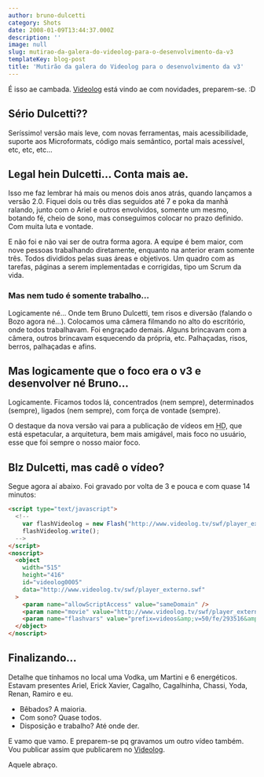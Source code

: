 ```yaml
---
author: bruno-dulcetti
category: Shots
date: 2008-01-09T13:44:37.000Z
description: ''
image: null
slug: mutirao-da-galera-do-videolog-para-o-desenvolvimento-da-v3
templateKey: blog-post
title: 'Mutirão da galera do Videolog para o desenvolvimento da v3'
---
```


É isso ae cambada. <a href="http://www.videolog.tv">Videolog</a> está vindo ae com novidades, preparem-se. :D

## Sério Dulcetti??

Seríssimo! versão mais leve, com novas ferramentas, mais acessibilidade, suporte aos Microformats, código mais semântico, portal mais acessível, etc, etc, etc...

## Legal hein Dulcetti... Conta mais ae.

Isso me faz lembrar há mais ou menos dois anos atrás, quando lançamos a versão 2.0. Fiquei dois ou três dias seguidos até 7 e poka da manhã ralando, junto com o Ariel e outros envolvidos, somente um mesmo, botando fé, cheio de sono, mas conseguimos colocar no prazo definido. Com muita luta e vontade.

E não foi e não vai ser de outra forma agora. A equipe é bem maior, com nove pessoas trabalhando diretamente, enquanto na anterior eram somente três. Todos divididos pelas suas áreas e objetivos. Um quadro com as tarefas, páginas a serem implementadas e corrigidas, tipo um Scrum da vida.

### Mas nem tudo é somente trabalho...

Logicamente né... Onde tem Bruno Dulcetti, tem risos e diversão (falando o Bozo agora né...). Colocamos uma câmera filmando no alto do escritório, onde todos trabalhavam. Foi engraçado demais. Alguns brincavam com a câmera, outros brincavam esquecendo da própria, etc. Palhaçadas, risos, berros, palhaçadas e afins.

## Mas logicamente que o foco era o v3 e desenvolver né Bruno...

Logicamente. Ficamos todos lá, concentrados (nem sempre), determinados (sempre), ligados (nem sempre), com força de vontade (sempre).

O destaque da nova versão vai para a publicação de vídeos em <acronym title="High Definition">HD</acronym>, que está espetacular, a arquitetura, bem mais amigável, mais foco no usuário, esse que foi sempre o nosso maior foco.

## Blz Dulcetti, mas cadê o vídeo?

Segue agora aí abaixo. Foi gravado por volta de 3 e pouca e com quase 14 minutos:

```html
<script type="text/javascript">
  <!--
  	var flashVideolog = new Flash("http://www.videolog.tv/swf/player_externo.swf?prefix=videos&amp;v=50/fe/293516&amp;id_video=293516&amp;", "videolog0005", "515", "416");
  	flashVideolog.write();
  -->
</script>
<noscript>
  <object
    width="515"
    height="416"
    id="videolog0005"
    data="http://www.videolog.tv/swf/player_externo.swf"
  >
    <param name="allowScriptAccess" value="sameDomain" />
    <param name="movie" value="http://www.videolog.tv/swf/player_externo.swf" />
    <param name="flashvars" value="prefix=videos&amp;v=50/fe/293516&amp;id_video=293516&amp;" />
  </object>
</noscript>
```

## Finalizando...

Detalhe que tínhamos no local uma Vodka, um Martini e 6 energéticos. Estavam presentes Ariel, Erick Xavier, Cagalho, Cagalhinha, Chassi, Yoda, Renan, Ramiro e eu.

- Bêbados? A maioria.
- Com sono? Quase todos.
- Disposição e trabalho? Até onde der.

E vamo que vamo. E preparem-se pq gravamos um outro vídeo também. Vou publicar assim que publicarem no <a href="http://www.videolog.tv">Videolog</a>.

Aquele abraço.
